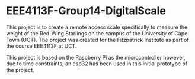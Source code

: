 # EEE4113F-Group14-DigitalScale

This project is to create a remote access scale specifically to measure the weight of the Red-Wing Starlings on the campus of the University of Cape Town (UCT). The project was created for the Fitzpatrick Institute as part of the course EEE4113F at UCT.

This project is based on the Raspberry Pi as the microcontroller however, due to time constraints, an esp32 has been used in this initial prototype of the project.
